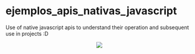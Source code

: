 # ejemplos_apis_nativas_javascript
Use of native javascript apis to understand their operation and subsequent use in projects :D
<p align='center'><img src='https://media.geeksforgeeks.org/wp-content/uploads/20200418174636/GFG108-1.png'/></p>
